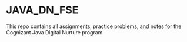 # JAVA_DN_FSE
This repo contains all assignments, practice problems, and notes for the Cognizant Java Digital Nurture program

